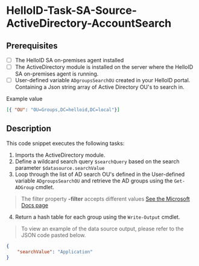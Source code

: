 # HelloID-Task-SA-Source-ActiveDirectory-AccountSearch

## Prerequisites

- [ ] The HelloID SA on-premises agent installed
- [ ] The ActiveDirectory module is installed on the server where the HelloID SA on-premises agent is running.
- [ ] User-defined variable `ADgroupsSearchOU` created in your HelloID portal. Containing a Json string array of Active Directory OU's to search in.

Example value 
```json
[{ "OU": "OU=Groups,DC=helloid,DC=local"}]
```

## Description

This code snippet executes the following tasks:

1. Imports the ActiveDirectory module.
2. Define a wildcard search query `$searchQuery` based on the search parameter `$datasource.searchValue`
3. Loop through the list of AD search OU's defined in the User-defined variable `ADgroupsSearchOU` and retrieve the AD groups using the `Get-ADGroup` cmdlet.

> The filter property **-filter** accepts different values [See the Microsoft Docs page](https://learn.microsoft.com/en-us/powershell/module/activedirectory/get-adgroup?view=windowsserver2022-ps)

4. Return a hash table for each group using the `Write-Output` cmdlet.

> To view an example of the data source output, please refer to the JSON code pasted below.

```json
{
    "searchValue": "Application"
}
```